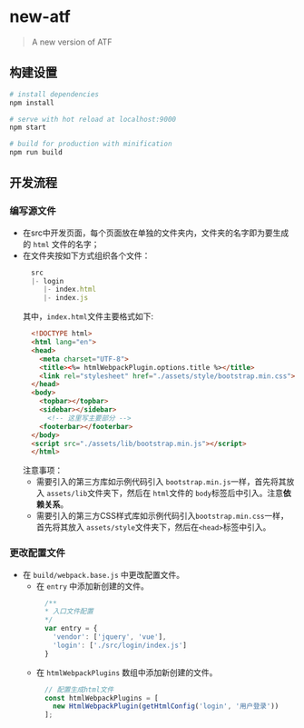 # new-atf

> A new version of ATF

## 构建设置

``` bash
# install dependencies
npm install

# serve with hot reload at localhost:9000
npm start

# build for production with minification
npm run build

```

## 开发流程

### 编写源文件
- 在src中开发页面，每个页面放在单独的文件夹内，文件夹的名字即为要生成的 ``html`` 文件的名字；
- 在文件夹按如下方式组织各个文件：
  ```js
    src
    |- login
       |- index.html
       |- index.js
  ```
  其中，``index.html``文件主要格式如下:
  ```html
    <!DOCTYPE html>
    <html lang="en">
    <head>
      <meta charset="UTF-8">
      <title><%= htmlWebpackPlugin.options.title %></title>
      <link rel="stylesheet" href="./assets/style/bootstrap.min.css">
    </head>
    <body>
      <topbar></topbar>
      <sidebar></sidebar>
        <!-- 这里写主要部分 -->
      <footerbar></footerbar>
    </body>
    <script src="./assets/lib/bootstrap.min.js"></script>
    </html>
  ```
  注意事项：
  - 需要引入的第三方库如示例代码引入 ``bootstrap.min.js``一样，首先将其放入 ``assets/lib``文件夹下，然后在 ``html``文件的 ``body``标签后中引入。注意**依赖关系**。
  - 需要引入的第三方CSS样式库如示例代码引入``bootstrap.min.css``一样，首先将其放入 ``assets/style``文件夹下，然后在``<head>``标签中引入。

### 更改配置文件
- 在 ``build/webpack.base.js`` 中更改配置文件。
  - 在 ``entry`` 中添加新创建的文件。
    ```js
      /**
      * 入口文件配置
      */
      var entry = {
        'vendor': ['jquery', 'vue'],
        'login': ['./src/login/index.js']
      }
    ```
  - 在 ``htmlWebpackPlugins`` 数组中添加新创建的文件。
    ```js
      // 配置生成html文件
      const htmlWebpackPlugins = [
        new HtmlWebpackPlugin(getHtmlConfig('login', '用户登录'))
      ];
    ```
